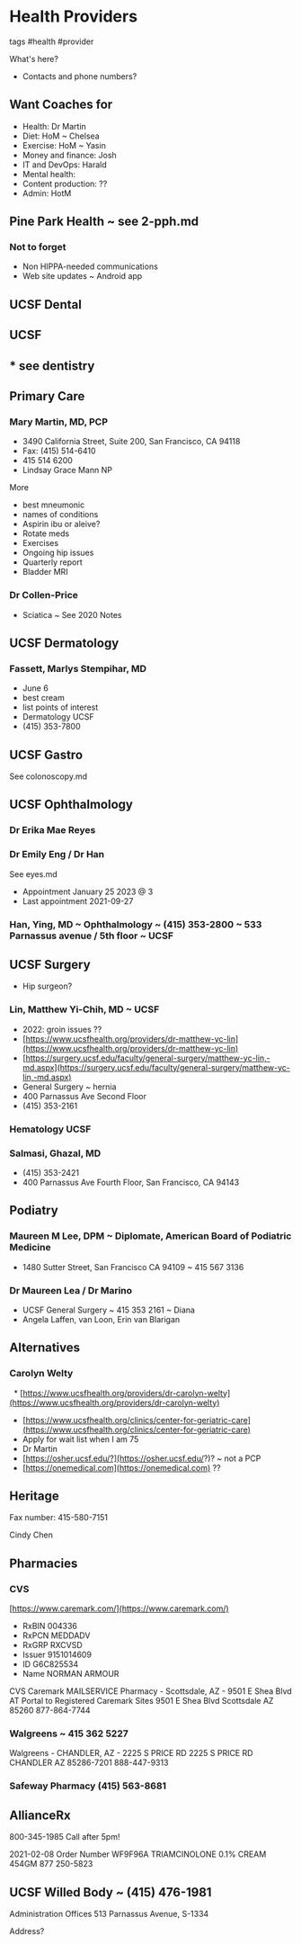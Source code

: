 # Health Providers

tags #health #provider

What's here?

* Contacts and phone numbers?

## Want Coaches for

* Health: Dr Martin
* Diet: HoM ~ Chelsea
* Exercise: HoM ~ Yasin
* Money and finance: Josh
* IT and DevOps: Harald
* Mental health:
* Content production: ??
* Admin: HotM

## Pine Park Health ~ see 2-pph.md

### Not to forget

* Non HIPPA-needed communications
* Web site updates ~ Android app

## UCSF Dental

## UCSF 

## \* see dentistry

## Primary Care

### Mary Martin, MD, PCP

* 3490 California Street, Suite 200, San Francisco, CA 94118
* Fax: (415) 514-6410
* 415 514 6200
* Lindsay Grace Mann NP

More

* best mneumonic
* names of conditions
* Aspirin ibu or aleive?
* Rotate meds
* Exercises
* Ongoing hip issues
* Quarterly report
* Bladder MRI

### Dr Collen-Price

* Sciatica ~ See 2020 Notes

## UCSF Dermatology

### Fassett, Marlys Stempihar, MD

* June 6
* best cream
* list points of interest
* Dermatology UCSF
* (415) 353-7800

## UCSF Gastro

See colonoscopy.md

## UCSF Ophthalmology

### Dr Erika Mae Reyes

### Dr Emily Eng / Dr Han

See eyes.md

* Appointment January 25 2023 @ 3
* Last appointment 2021-09-27

### Han, Ying, MD ~ Ophthalmology ~ (415) 353-2800 ~ 533 Parnassus avenue / 5th floor ~ UCSF

## UCSF Surgery

* Hip surgeon?

### Lin, Matthew Yi-Chih, MD ~ UCSF

* 2022: groin issues ??
* [https://www.ucsfhealth.org/providers/dr-matthew-yc-lin](https://www.ucsfhealth.org/providers/dr-matthew-yc-lin)
* [https://surgery.ucsf.edu/faculty/general-surgery/matthew-yc-lin,-md.aspx](https://surgery.ucsf.edu/faculty/general-surgery/matthew-yc-lin,-md.aspx)
* General Surgery ~ hernia
* 400 Parnassus Ave Second Floor
* (415) 353-2161

### Hematology UCSF

### Salmasi, Ghazal, MD

* (415) 353-2421
* 400 Parnassus Ave Fourth Floor, San Francisco, CA 94143

## Podiatry

### Maureen M Lee, DPM ~ Diplomate, American Board of Podiatric Medicine

* 1480 Sutter Street, San Francisco CA 94109 ~ 415 567 3136

### Dr Maureen Lea / Dr Marino

* UCSF General Surgery ~ 415 353 2161 ~ Diana
* Angela Laffen, van Loon, Erin van Blarigan

## Alternatives

### Carolyn Welty

  \* [https://www.ucsfhealth.org/providers/dr-carolyn-welty](https://www.ucsfhealth.org/providers/dr-carolyn-welty)

* [https://www.ucsfhealth.org/clinics/center-for-geriatric-care](https://www.ucsfhealth.org/clinics/center-for-geriatric-care)
* Apply for wait list when I am 75
* Dr Martin
* [https://osher.ucsf.edu/?](https://osher.ucsf.edu/?)? ~ not a PCP
* [https://onemedical.com](https://onemedical.com) ??

## Heritage

Fax number: 415-580-7151

Cindy Chen

## Pharmacies

### CVS

[https://www.caremark.com/](https://www.caremark.com/)

* RxBIN 004336
* RxPCN MEDDADV
* RxGRP RXCVSD
* Issuer 9151014609
* ID G6C825534
* Name NORMAN ARMOUR

CVS Caremark MAILSERVICE Pharmacy - Scottsdale, AZ - 9501 E Shea Blvd AT Portal to Registered Caremark Sites 9501 E Shea Blvd Scottsdale AZ 85260 877-864-7744

### Walgreens ~ 415 362 5227

Walgreens - CHANDLER, AZ - 2225 S PRICE RD 2225 S PRICE RD CHANDLER AZ 85286-7201 888-447-9313

### Safeway Pharmacy (415) 563-8681

## AllianceRx

800-345-1985 Call after 5pm!

2021-02-08 Order Number WF9F96A TRIAMCINOLONE 0.1% CREAM 454GM 877 250-5823

## UCSF Willed Body ~ (415) 476-1981

Administration Offices 513 Parnassus Avenue, S-1334

Address?